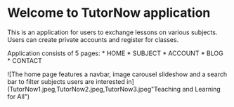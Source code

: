 # Welcome to TutorNow application

This is an application for users to exchange lessons on various subjects. Users can create private accounts and register for classes. 

Application consists of 5 pages: 
    * HOME 
    * SUBJECT
    * ACCOUNT
    * BLOG
    * CONTACT 


![The home page features a navbar, image carousel slideshow and a search bar to filter subjects users are interested in](TutorNow1.jpeg,TutorNow2.jpeg,TutorNow3.jpeg"Teaching and Learning for All")
